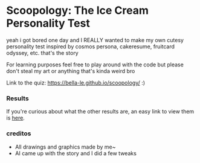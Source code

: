 # Scoopology: The Ice Cream Personality Test
yeah i got bored one day and I REALLY wanted to make my own cutesy personality test inspired by cosmos persona, cakeresume, fruitcard odyssey, etc. that's the story

For learning purposes feel free to play around with the code but please don't steal my art or anything that's kinda weird bro

Link to the quiz: https://bella-le.github.io/scoopology/ :)

### Results
If you're curious about what the other results are, an easy link to view them is [here](https://docs.google.com/presentation/d/1AQox1j2PAK5QthFyTF0lefuSI7k0JJRu0Z_TkUBBJ7Y/edit?usp=sharing).

### creditos
* All drawings and graphics made by me~
* AI came up with the story and I did a few tweaks
